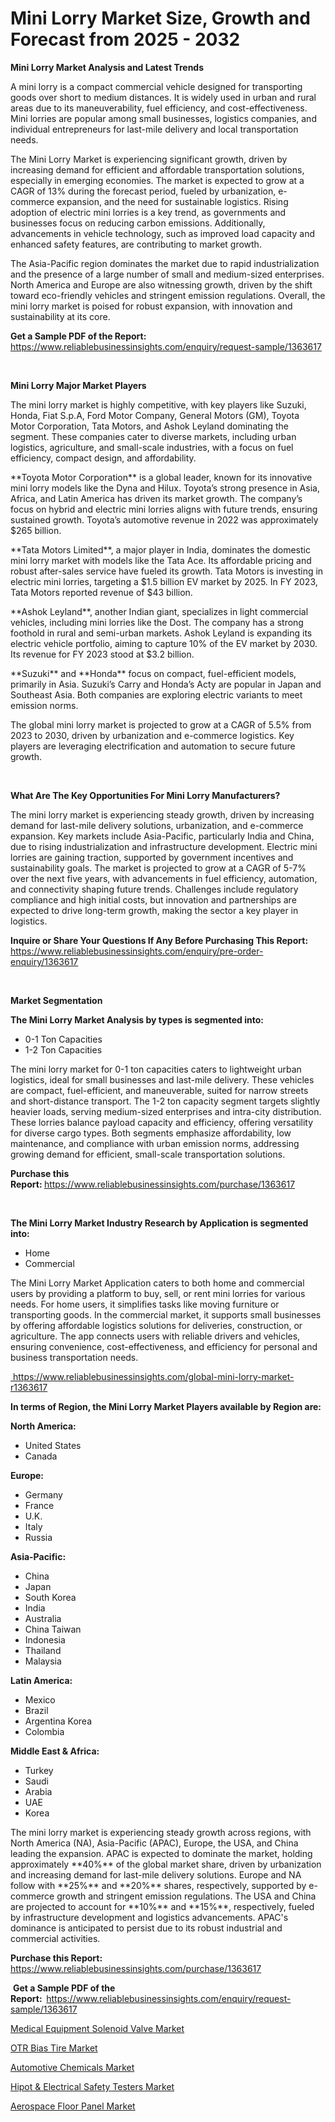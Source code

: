 <p><h1>Mini Lorry Market Size, Growth and Forecast from 2025 - 2032</h1></p><p><strong>Mini Lorry Market Analysis and Latest Trends</strong></p>
<p><p>A mini lorry is a compact commercial vehicle designed for transporting goods over short to medium distances. It is widely used in urban and rural areas due to its maneuverability, fuel efficiency, and cost-effectiveness. Mini lorries are popular among small businesses, logistics companies, and individual entrepreneurs for last-mile delivery and local transportation needs.</p><p>The Mini Lorry Market is experiencing significant growth, driven by increasing demand for efficient and affordable transportation solutions, especially in emerging economies. The market is expected to grow at a CAGR of 13% during the forecast period, fueled by urbanization, e-commerce expansion, and the need for sustainable logistics. Rising adoption of electric mini lorries is a key trend, as governments and businesses focus on reducing carbon emissions. Additionally, advancements in vehicle technology, such as improved load capacity and enhanced safety features, are contributing to market growth.</p><p>The Asia-Pacific region dominates the market due to rapid industrialization and the presence of a large number of small and medium-sized enterprises. North America and Europe are also witnessing growth, driven by the shift toward eco-friendly vehicles and stringent emission regulations. Overall, the mini lorry market is poised for robust expansion, with innovation and sustainability at its core.</p></p>
<p><strong>Get a Sample PDF of the Report:&nbsp;</strong> <a href="https://www.reliablebusinessinsights.com/enquiry/request-sample/1363617?utm_campaign=1138&utm_medium=2&utm_source=Github&utm_content=ia&utm_term=22012025&utm_id=mini-lorry">https://www.reliablebusinessinsights.com/enquiry/request-sample/1363617</a></p>
<p>&nbsp;</p>
<p><strong>Mini Lorry Major Market Players</strong></p>
<p><p>The mini lorry market is highly competitive, with key players like Suzuki, Honda, Fiat S.p.A, Ford Motor Company, General Motors (GM), Toyota Motor Corporation, Tata Motors, and Ashok Leyland dominating the segment. These companies cater to diverse markets, including urban logistics, agriculture, and small-scale industries, with a focus on fuel efficiency, compact design, and affordability.</p><p>**Toyota Motor Corporation** is a global leader, known for its innovative mini lorry models like the Dyna and Hilux. Toyota’s strong presence in Asia, Africa, and Latin America has driven its market growth. The company’s focus on hybrid and electric mini lorries aligns with future trends, ensuring sustained growth. Toyota’s automotive revenue in 2022 was approximately $265 billion.</p><p>**Tata Motors Limited**, a major player in India, dominates the domestic mini lorry market with models like the Tata Ace. Its affordable pricing and robust after-sales service have fueled its growth. Tata Motors is investing in electric mini lorries, targeting a $1.5 billion EV market by 2025. In FY 2023, Tata Motors reported revenue of $43 billion.</p><p>**Ashok Leyland**, another Indian giant, specializes in light commercial vehicles, including mini lorries like the Dost. The company has a strong foothold in rural and semi-urban markets. Ashok Leyland is expanding its electric vehicle portfolio, aiming to capture 10% of the EV market by 2030. Its revenue for FY 2023 stood at $3.2 billion.</p><p>**Suzuki** and **Honda** focus on compact, fuel-efficient models, primarily in Asia. Suzuki’s Carry and Honda’s Acty are popular in Japan and Southeast Asia. Both companies are exploring electric variants to meet emission norms.</p><p>The global mini lorry market is projected to grow at a CAGR of 5.5% from 2023 to 2030, driven by urbanization and e-commerce logistics. Key players are leveraging electrification and automation to secure future growth.</p></p>
<p>&nbsp;</p>
<p><strong>What Are The Key Opportunities For Mini Lorry Manufacturers?</strong></p>
<p><p>The mini lorry market is experiencing steady growth, driven by increasing demand for last-mile delivery solutions, urbanization, and e-commerce expansion. Key markets include Asia-Pacific, particularly India and China, due to rising industrialization and infrastructure development. Electric mini lorries are gaining traction, supported by government incentives and sustainability goals. The market is projected to grow at a CAGR of 5-7% over the next five years, with advancements in fuel efficiency, automation, and connectivity shaping future trends. Challenges include regulatory compliance and high initial costs, but innovation and partnerships are expected to drive long-term growth, making the sector a key player in logistics.</p></p>
<p><strong>Inquire or Share Your Questions If Any Before Purchasing This Report:</strong> <a href="https://www.reliablebusinessinsights.com/enquiry/pre-order-enquiry/1363617?utm_campaign=1138&utm_medium=2&utm_source=Github&utm_content=ia&utm_term=22012025&utm_id=mini-lorry">https://www.reliablebusinessinsights.com/enquiry/pre-order-enquiry/1363617</a></p>
<p>&nbsp;</p>
<p><strong>Market Segmentation</strong></p>
<p><strong>The Mini Lorry Market Analysis by types is segmented into:</strong></p>
<p><ul><li>0-1 Ton Capacities</li><li>1-2 Ton Capacities</li></ul></p>
<p><p>The mini lorry market for 0-1 ton capacities caters to lightweight urban logistics, ideal for small businesses and last-mile delivery. These vehicles are compact, fuel-efficient, and maneuverable, suited for narrow streets and short-distance transport. The 1-2 ton capacity segment targets slightly heavier loads, serving medium-sized enterprises and intra-city distribution. These lorries balance payload capacity and efficiency, offering versatility for diverse cargo types. Both segments emphasize affordability, low maintenance, and compliance with urban emission norms, addressing growing demand for efficient, small-scale transportation solutions.</p></p>
<p><strong>Purchase this Report:&nbsp;</strong><a href="https://www.reliablebusinessinsights.com/purchase/1363617?utm_campaign=1138&utm_medium=2&utm_source=Github&utm_content=ia&utm_term=22012025&utm_id=mini-lorry">https://www.reliablebusinessinsights.com/purchase/1363617</a></p>
<p>&nbsp;</p>
<p><strong>The Mini Lorry Market Industry Research by Application is segmented into:</strong></p>
<p><ul><li>Home</li><li>Commercial</li></ul></p>
<p><p>The Mini Lorry Market Application caters to both home and commercial users by providing a platform to buy, sell, or rent mini lorries for various needs. For home users, it simplifies tasks like moving furniture or transporting goods. In the commercial market, it supports small businesses by offering affordable logistics solutions for deliveries, construction, or agriculture. The app connects users with reliable drivers and vehicles, ensuring convenience, cost-effectiveness, and efficiency for personal and business transportation needs.</p></p>
<p><a href="https://www.reliablebusinessinsights.com/global-mini-lorry-market-r1363617?utm_campaign=1138&utm_medium=2&utm_source=Github&utm_content=ia&utm_term=22012025&utm_id=mini-lorry">&nbsp;https://www.reliablebusinessinsights.com/global-mini-lorry-market-r1363617</a></p>
<p><strong>In terms of Region, the Mini Lorry Market Players available by Region are:</strong></p>
<p>
    <p> <strong> North America: </strong>
        <ul>
            <li>United States</li>
            <li>Canada</li>
        </ul>
        </p> 
    <p> <strong> Europe: </strong>
        <ul>
            <li>Germany</li>
            <li>France</li>
            <li>U.K.</li>
            <li>Italy</li>
            <li>Russia</li>
        </ul>
        </p> 
    <p> <strong> Asia-Pacific: </strong>
        <ul>
            <li>China</li>
            <li>Japan</li>
            <li>South Korea</li>
            <li>India</li>
            <li>Australia</li>
            <li>China Taiwan</li>
            <li>Indonesia</li>
            <li>Thailand</li>
            <li>Malaysia</li>
        </ul>
        </p> 
    <p> <strong> Latin America: </strong>
        <ul>
            <li>Mexico</li>
            <li>Brazil</li>
            <li>Argentina Korea</li>
            <li>Colombia</li>
        </ul>
        </p> 
    <p> <strong> Middle East & Africa: </strong>
        <ul>
            <li>Turkey</li>
            <li>Saudi</li>
            <li>Arabia</li>
            <li>UAE</li>
            <li>Korea</li>
        </ul>
    </p>
    </p>
<p><p>The mini lorry market is experiencing steady growth across regions, with North America (NA), Asia-Pacific (APAC), Europe, the USA, and China leading the expansion. APAC is expected to dominate the market, holding approximately **40%** of the global market share, driven by urbanization and increasing demand for last-mile delivery solutions. Europe and NA follow with **25%** and **20%** shares, respectively, supported by e-commerce growth and stringent emission regulations. The USA and China are projected to account for **10%** and **15%**, respectively, fueled by infrastructure development and logistics advancements. APAC's dominance is anticipated to persist due to its robust industrial and commercial activities.</p></p>
<p><strong>Purchase this Report: </strong><a href="https://www.reliablebusinessinsights.com/purchase/1363617?utm_campaign=1138&utm_medium=2&utm_source=Github&utm_content=ia&utm_term=22012025&utm_id=mini-lorry">https://www.reliablebusinessinsights.com/purchase/1363617</a></p>
<p>&nbsp;<strong>Get a Sample PDF of the Report:&nbsp;&nbsp;</strong><a href="https://www.reliablebusinessinsights.com/enquiry/request-sample/1363617?utm_campaign=1138&utm_medium=2&utm_source=Github&utm_content=ia&utm_term=22012025&utm_id=mini-lorry">https://www.reliablebusinessinsights.com/enquiry/request-sample/1363617</a></p>
<p><strong></strong></p>
<p><p><a href="https://www.linkedin.com/pulse/in-depth-medical-equipment-solenoid-valve-market-analysis-d6r0c?utm_campaign=1138&utm_medium=2&utm_source=Github&utm_content=ia&utm_term=22012025&utm_id=mini-lorry">Medical Equipment Solenoid Valve Market</a></p><p><a href="https://www.linkedin.com/pulse/global-otr-bias-tire-market-share-growth-opportunities-growing-trsge?utm_campaign=1138&utm_medium=2&utm_source=Github&utm_content=ia&utm_term=22012025&utm_id=mini-lorry">OTR Bias Tire Market</a></p><p><a href="https://github.com/norbeludie83/Market-Research-Report-List-1/blob/main/automotive-chemicals-market.md?utm_campaign=1138&utm_medium=2&utm_source=Github&utm_content=ia&utm_term=22012025&utm_id=mini-lorry">Automotive Chemicals Market</a></p><p><a href="https://www.linkedin.com/pulse/aligning-strategies-hipot-electrical-safety-testers-market-ob7ae?utm_campaign=1138&utm_medium=2&utm_source=Github&utm_content=ia&utm_term=22012025&utm_id=mini-lorry">Hipot & Electrical Safety Testers Market</a></p><p><a href="https://github.com/shirleenfraker87/Market-Research-Report-List-1/blob/main/aerospace-floor-panel-market.md?utm_campaign=1138&utm_medium=2&utm_source=Github&utm_content=ia&utm_term=22012025&utm_id=mini-lorry">Aerospace Floor Panel Market</a></p></p>
